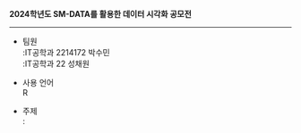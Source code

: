 **2024학년도 SM-DATA를 활용한 데이터 시각화 공모전**

------------------------------------------------------------------------

-   팀원\
    :IT공학과 2214172 박수민\
    :IT공학과 22 성채원

-   사용 언어 \
    R

-   주제\
    :
